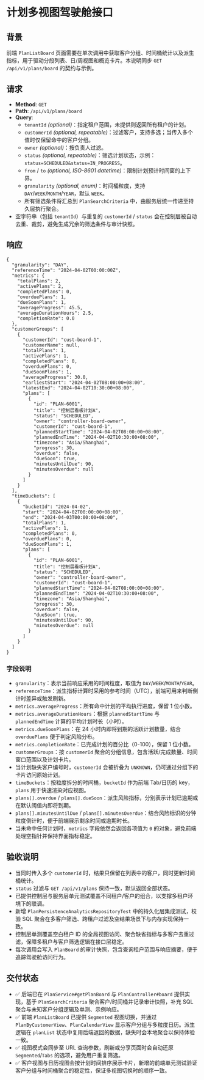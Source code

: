 # 计划多视图驾驶舱接口

## 背景

前端 `PlanListBoard` 页面需要在单次调用中获取客户分组、时间桶统计以及派生指标，用于驱动分段列表、日/周视图和概览卡片。本说明同步 `GET /api/v1/plans/board` 的契约与示例。

## 请求

- **Method**: `GET`
- **Path**: `/api/v1/plans/board`
- **Query**:
  - `tenantId` *(optional)*：指定租户范围，未提供则返回所有租户的计划。
  - `customerId` *(optional, repeatable)*：过滤客户，支持多选；当传入多个值时仅保留命中的客户分组。
  - `owner` *(optional)*：按负责人过滤。
  - `status` *(optional, repeatable)*：筛选计划状态，示例：`status=SCHEDULED&status=IN_PROGRESS`。
  - `from` / `to` *(optional, ISO-8601 datetime)*：限制计划预计时间窗的上下界。
  - `granularity` *(optional, enum)*：时间桶粒度，支持 `DAY`/`WEEK`/`MONTH`/`YEAR`，默认 `WEEK`。
  - 所有筛选条件将汇总到 `PlanSearchCriteria` 中，由服务层统一传递至持久层执行聚合。
- 空字符串（包括 `tenantId`）与重复的 `customerId` / `status` 会在控制层被自动去重、裁剪，避免生成冗余的筛选条件与审计快照。

## 响应

```jsonc
{
  "granularity": "DAY",
  "referenceTime": "2024-04-02T00:00:00Z",
  "metrics": {
    "totalPlans": 2,
    "activePlans": 2,
    "completedPlans": 0,
    "overduePlans": 1,
    "dueSoonPlans": 1,
    "averageProgress": 45.5,
    "averageDurationHours": 2.5,
    "completionRate": 0.0
  },
  "customerGroups": [
    {
      "customerId": "cust-board-1",
      "customerName": null,
      "totalPlans": 1,
      "activePlans": 1,
      "completedPlans": 0,
      "overduePlans": 0,
      "dueSoonPlans": 1,
      "averageProgress": 30.0,
      "earliestStart": "2024-04-02T08:00:00+08:00",
      "latestEnd": "2024-04-02T10:30:00+08:00",
      "plans": [
        {
          "id": "PLAN-6001",
          "title": "控制层看板计划A",
          "status": "SCHEDULED",
          "owner": "controller-board-owner",
          "customerId": "cust-board-1",
          "plannedStartTime": "2024-04-02T08:00:00+08:00",
          "plannedEndTime": "2024-04-02T10:30:00+08:00",
          "timezone": "Asia/Shanghai",
          "progress": 30,
          "overdue": false,
          "dueSoon": true,
          "minutesUntilDue": 90,
          "minutesOverdue": null
        }
      ]
    }
  ],
  "timeBuckets": [
    {
      "bucketId": "2024-04-02",
      "start": "2024-04-02T00:00:00+08:00",
      "end": "2024-04-03T00:00:00+08:00",
      "totalPlans": 1,
      "activePlans": 1,
      "completedPlans": 0,
      "overduePlans": 0,
      "dueSoonPlans": 1,
      "plans": [
        {
          "id": "PLAN-6001",
          "title": "控制层看板计划A",
          "status": "SCHEDULED",
          "owner": "controller-board-owner",
          "customerId": "cust-board-1",
          "plannedStartTime": "2024-04-02T08:00:00+08:00",
          "plannedEndTime": "2024-04-02T10:30:00+08:00",
          "timezone": "Asia/Shanghai",
          "progress": 30,
          "overdue": false,
          "dueSoon": true,
          "minutesUntilDue": 90,
          "minutesOverdue": null
        }
      ]
    }
  ]
}
```

### 字段说明

- `granularity`：表示当前响应采用的时间粒度，取值为 `DAY`/`WEEK`/`MONTH`/`YEAR`。
- `referenceTime`：派生指标计算时采用的参考时间（UTC），前端可用来判断倒计时差异或触发刷新。
- `metrics.averageProgress`：所有命中计划的平均执行进度，保留 1 位小数。
- `metrics.averageDurationHours`：根据 `plannedStartTime` 与 `plannedEndTime` 计算的平均计划时长（小时）。
- `metrics.dueSoonPlans`：在 24 小时内即将到期的活跃计划数量，结合 `overduePlans` 便于判定风险分布。
- `metrics.completionRate`：已完成计划的百分比（0-100），保留 1 位小数。
- `customerGroups`：按 `customerId` 聚合的分组信息，包含活跃/完成数量、时间窗口范围以及计划卡片。
- 当计划缺失客户编号时，`customerId` 会被折叠为 `UNKNOWN`，仍可通过分组下的卡片访问原始计划。
- `timeBuckets`：按粒度拆分的时间桶，`bucketId` 作为前端 Tab/日历的 key，`plans` 用于快速渲染对应视图。
- `plans[].overdue` / `plans[].dueSoon`：派生风险指标，分别表示计划已逾期或在默认阈值内即将到期。
- `plans[].minutesUntilDue` / `plans[].minutesOverdue`：结合风险标识的分钟粒度倒计时，便于前端展示剩余时间或逾期时长。
- 当未命中任何计划时，`metrics` 字段依然会返回各项值为 `0` 的对象，避免前端处理空指针并保持界面指标稳定。

## 验收说明

- 当同时传入多个 `customerId` 时，结果只保留在列表中的客户，同时更新时间桶统计。
- `status` 过滤与 `GET /api/v1/plans` 保持一致，默认返回全部状态。
- 已提供控制层与服务层单元测试覆盖不同租户/客户的组合，以支撑多租户环境下的联调。
- 新增 `PlanPersistenceAnalyticsRepositoryTest` 中的持久化层集成测试，校验 SQL 聚合在多客户筛选、跨租户过滤及空结果场景下与内存实现保持一致。
- 控制层单测覆盖空白租户 ID 的全局视图访问、聚合缺省指标与多客户去重过滤，保障多租户与客户筛选逻辑在接口层稳定。
- 每次调用会写入 `PlanBoard` 的审计快照，包含查询租户范围与响应摘要，便于追踪驾驶舱访问行为。

## 交付状态

- ✅ 后端已在 `PlanService#getPlanBoard` 与 `PlanController#board` 提供实现，基于 `PlanSearchCriteria` 聚合客户/时间桶并记录审计快照，补充 SQL 聚合与未知客户分组逻辑及单测、示例响应。
- ✅ 前端 `PlanListBoard` 已提供 `Segmented` 视图切换，并通过 `PlanByCustomerView`、`PlanCalendarView` 显示客户分组与多粒度日历。派生逻辑在 `planList` 状态中复用后端返回的数据，缺失时会本地聚合以保持体验一致。
- ✅ 视图模式会同步至 URL 查询参数，刷新或分享页面时会自动还原 `Segmented`/`Tabs` 的选项，避免用户重复筛选。
- ✅ 客户视图与日历视图会按计划时间排序展示卡片，新增的前端单元测试验证客户分组与时间桶聚合的稳定性，保证多视图切换时的顺序一致。

